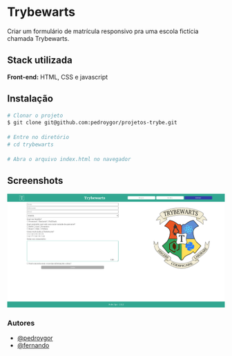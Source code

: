 # Trybewarts

Criar um formulário de matrícula responsivo pra uma escola fictícia chamada Trybewarts.

## Stack utilizada

**Front-end:** HTML, CSS e javascript

## Instalação

```bash
# Clonar o projeto
$ git clone git@github.com:pedroygor/projetos-trybe.git

# Entre no diretório
# cd trybewarts

# Abra o arquivo index.html no navegador
```

## Screenshots

![App Screenshot](images/trybewarts.png)

### Autores

- [@pedroygor](https://www.github.com/pedroygor)
- [@fernando](https://www.github.com/Fernando-Oli)

